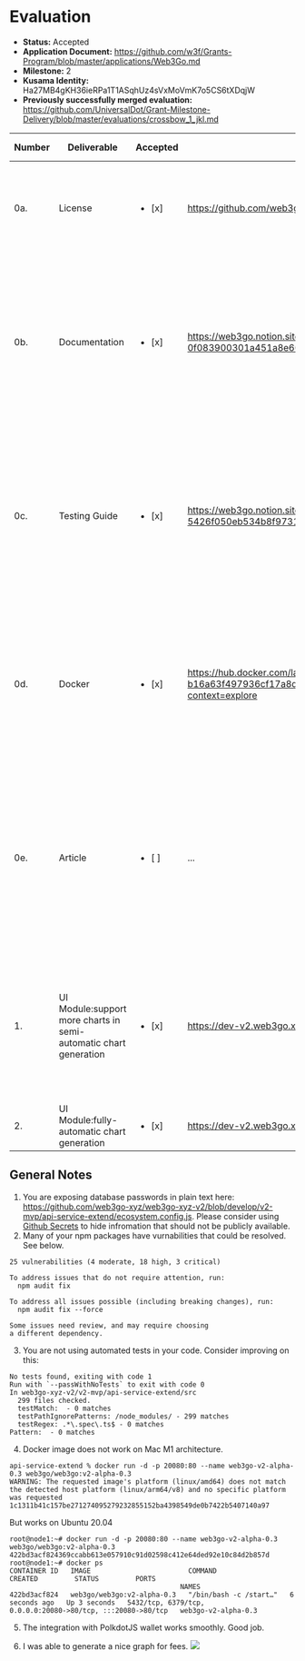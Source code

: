 # Evaluation


- **Status:** Accepted
- **Application Document:** https://github.com/w3f/Grants-Program/blob/master/applications/Web3Go.md 
- **Milestone:** 2
- **Kusama Identity:** Ha27MB4gKH36ieRPa1T1ASqhUz4sVxMoVmK7o5CS6tXDqjW
- **Previously successfully merged evaluation:** https://github.com/UniversalDot/Grant-Milestone-Delivery/blob/master/evaluations/crossbow_1_jkl.md


| Number | Deliverable | Accepted | Link | Evaluation Notes |
| ------ | ----------- | -------- | ---- |----------------- |
| 0a. | License | <ul><li>[x] </li></ul>| https://github.com/web3go-xyz/web3go-xyz-v2/blob/develop/LICENSE | Uses Correct License. Please add year and copyright owner on line 189 of your license.|
| 0b. | Documentation |<ul><li>[x] </li></ul>|https://web3go.notion.site/M2-Delivery-Web3Go-V2-0f083900301a451a8e60042a3755a03a| Easy to follow tutorials regarding basic functionality. Inline documentation could be further improved and README documentation could be extended as well.|
| 0c. | Testing Guide |<ul><li>[x] </li></ul>|https://web3go.notion.site/Run-Local-Environment-By-Docker-Image-5426f050eb534b8f97318ba1b089e5b2| Testing guide usually refers to a guide on how to run unit/e2e tests. What you are currently doing is manually testing the functionality. See point 3 in General Notes for more details.|
| 0d. | Docker |<ul><li>[x] </li></ul>|https://hub.docker.com/layers/web3go/web3go/v2-alpha-0.3/images/sha256-b16a63f497936cf17a8d3f6ab5a6200854f5be957720715e82052b56c936ba99?context=explore| Good. The only thing that perhaps can be improved is the large size of the docker image (1.67GB). This could be improved by using a different base image perhaps.|
| 0e. | Article |<ul><li>[ ] </li></ul>|...| No Article available. The only missing part from your committed deliverables is the article. Consider publishing a Medium post regarding the the features you have build on top of metabase-v0.44.  |
| 1. | UI Module:support more charts in semi-automatic chart generation |<ul><li>[x] </li></ul>|https://dev-v2.web3go.xyz| Good. However, there can be many configurable options to graphs so perhaps the generation of these charts should be made more intuitive.|  
| 2. | UI Module:fully-automatic chart generation|<ul><li>[x] </li></ul>|https://dev-v2.web3go.xyz| It works. See point 6 below. |


## General Notes

1. You are exposing database passwords in plain text here: https://github.com/web3go-xyz/web3go-xyz-v2/blob/develop/v2-mvp/api-service-extend/ecosystem.config.js. Please consider using [Github Secrets](https://docs.github.com/en/actions/security-guides/encrypted-secrets) to hide infromation that should not be publicly available.
2. Many of your npm packages have vurnabilities that could be resolved. See below.

```
25 vulnerabilities (4 moderate, 18 high, 3 critical)

To address issues that do not require attention, run:
  npm audit fix

To address all issues possible (including breaking changes), run:
  npm audit fix --force

Some issues need review, and may require choosing
a different dependency.
```
3.  You are not using automated tests in your code. Consider improving on this:
```
No tests found, exiting with code 1
Run with `--passWithNoTests` to exit with code 0
In web3go-xyz-v2/v2-mvp/api-service-extend/src
  299 files checked.
  testMatch:  - 0 matches
  testPathIgnorePatterns: /node_modules/ - 299 matches
  testRegex: .*\.spec\.ts$ - 0 matches
Pattern:  - 0 matches
```
4. Docker image does not work on Mac M1 architecture.
```
api-service-extend % docker run -d -p 20080:80 --name web3go-v2-alpha-0.3 web3go/web3go:v2-alpha-0.3
WARNING: The requested image's platform (linux/amd64) does not match the detected host platform (linux/arm64/v8) and no specific platform was requested
1c1311b41c157be271274095279232855152ba4398549de0b7422b5407140a97
```
But works on Ubuntu 20.04
```
root@node1:~# docker run -d -p 20080:80 --name web3go-v2-alpha-0.3 web3go/web3go:v2-alpha-0.3                           
422bd3acf824369ccabb613e057910c91d02598c412e64ded92e10c84d2b857d                                                        
root@node1:~# docker ps                                                                                                 
CONTAINER ID   IMAGE                        COMMAND                  CREATED         STATUS         PORTS               
                                          NAMES                                                                         
422bd3acf824   web3go/web3go:v2-alpha-0.3   "/bin/bash -c /start…"   6 seconds ago   Up 3 seconds   5432/tcp, 6379/tcp, 
0.0.0.0:20080->80/tcp, :::20080->80/tcp   web3go-v2-alpha-0.3
```
5. The integration with PolkdotJS wallet works smoothly. Good job. 

6. I was able to generate a nice graph for fees.
![](https://i.imgur.com/gF6MHZf.png)

